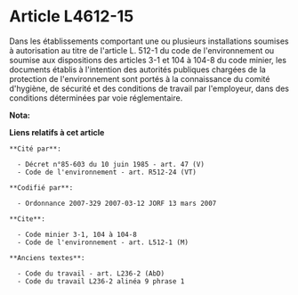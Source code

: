 # Article L4612-15

Dans les établissements comportant une ou plusieurs installations soumises à autorisation au titre de l'article L. 512-1 du
code de l'environnement ou soumise aux dispositions des articles 3-1 et 104 à 104-8 du code minier, les documents établis à
l'intention des autorités publiques chargées de la protection de l'environnement sont portés à la connaissance du comité
d'hygiène, de sécurité et des conditions de travail par l'employeur, dans des conditions déterminées par voie réglementaire.

**Nota:**



**Liens relatifs à cet article**

	**Cité par**:

	  - Décret n°85-603 du 10 juin 1985 - art. 47 (V)
	  - Code de l'environnement - art. R512-24 (VT)

	**Codifié par**:

	  - Ordonnance 2007-329 2007-03-12 JORF 13 mars 2007

	**Cite**:

	  - Code minier 3-1, 104 à 104-8
	  - Code de l'environnement - art. L512-1 (M)

	**Anciens textes**:

	  - Code du travail - art. L236-2 (AbD)
	  - Code du travail L236-2 alinéa 9 phrase 1
